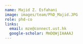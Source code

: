 ```yaml
---
name: Majid Z. Esfahani
image: images/team/PhD_Majid.JPG
role: phd-co
links:
  email: mze@connect.ust.hk
  google-scholar: MmDQWjIAAAAJ
---
```

